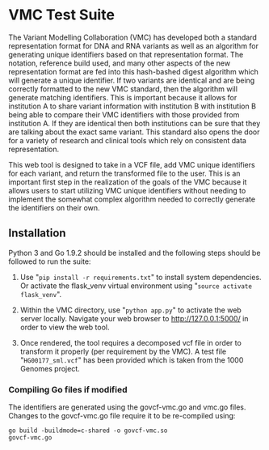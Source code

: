 
# VMC Test Suite

The Variant Modelling Collaboration (VMC) has developed both a standard representation format for DNA and RNA variants as well as an algorithm for generating unique identifiers based on that representation format. The notation, reference build used, and many other aspects of the new representation format are fed into this hash-bashed digest algorithm which will generate a unique identifier. If two variants are identical and are being correctly formatted to the new VMC standard, then the algorithm will generate matching identifiers. This is important because it allows for institution A to share variant information with institution B with institution B being able to compare their VMC identifiers with those provided from institution A. If they are identical then both institutions can be sure that they are talking about the exact same variant. This standard also opens the door for a variety of research and clinical tools which rely on consistent data representation.

This web tool is designed to take in a VCF file, add VMC unique identifiers for each variant, and return the transformed file to the user. This is an important first step in the realization of the goals of the VMC because it allows users to start utilizing VMC unique identifiers without needing to implement the somewhat complex algorithm needed to correctly generate the identifiers on their own.

## Installation

Python 3 and Go 1.9.2 should be installed and the following steps should be followed to run the suite:

1) Use  "<code>pip install -r requirements.txt</code>" to install system dependencies. Or activate the flask_venv virtual environment using  "<code>source activate flask_venv</code>".

2) Within the VMC directory, use  "<code>python app.py</code>" to activate the web server locally. Navigate your web browser to http://127.0.0.1:5000/ in order to view the web tool.

3) Once rendered, the tool requires a decomposed vcf file in order to transform it properly (per requirement by the VMC). A test file  "<code>HG00177_sml.vcf</code>" has been provided which is taken from the 1000 Genomes project.




### Compiling Go files if modified

The identifiers are generated using the govcf-vmc.go and vmc.go files. Changes to the govcf-vmc.go file require it to be re-compiled using:

<code>go build -buildmode=c-shared -o govcf-vmc.so govcf-vmc.go</code>

